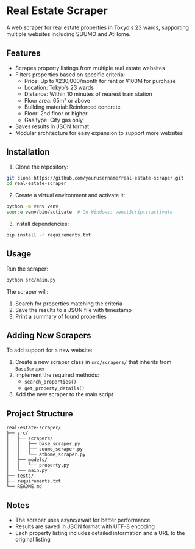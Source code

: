 # Real Estate Scraper

A web scraper for real estate properties in Tokyo's 23 wards, supporting multiple websites including SUUMO and AtHome.

## Features

- Scrapes property listings from multiple real estate websites
- Filters properties based on specific criteria:
  - Price: Up to ¥230,000/month for rent or ¥100M for purchase
  - Location: Tokyo's 23 wards
  - Distance: Within 10 minutes of nearest train station
  - Floor area: 65m² or above
  - Building material: Reinforced concrete
  - Floor: 2nd floor or higher
  - Gas type: City gas only
- Saves results in JSON format
- Modular architecture for easy expansion to support more websites

## Installation

1. Clone the repository:
```bash
git clone https://github.com/yourusername/real-estate-scraper.git
cd real-estate-scraper
```

2. Create a virtual environment and activate it:
```bash
python -m venv venv
source venv/bin/activate  # On Windows: venv\Scripts\activate
```

3. Install dependencies:
```bash
pip install -r requirements.txt
```

## Usage

Run the scraper:
```bash
python src/main.py
```

The scraper will:
1. Search for properties matching the criteria
2. Save the results to a JSON file with timestamp
3. Print a summary of found properties

## Adding New Scrapers

To add support for a new website:
1. Create a new scraper class in `src/scrapers/` that inherits from `BaseScraper`
2. Implement the required methods:
   - `search_properties()`
   - `get_property_details()`
3. Add the new scraper to the main script

## Project Structure

```
real-estate-scraper/
├── src/
│   ├── scrapers/
│   │   ├── base_scraper.py
│   │   ├── suumo_scraper.py
│   │   └── athome_scraper.py
│   ├── models/
│   │   └── property.py
│   └── main.py
├── tests/
├── requirements.txt
└── README.md
```

## Notes

- The scraper uses async/await for better performance
- Results are saved in JSON format with UTF-8 encoding
- Each property listing includes detailed information and a URL to the original listing 